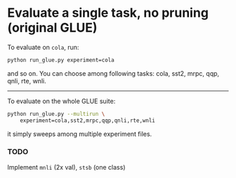 # Evaluate a single task, no pruning (original GLUE)


To evaluate on `cola`, run:
```bash
python run_glue.py experiment=cola
```
and so on. You can choose among following tasks:
cola, sst2, mrpc, qqp, qnli, rte, wnli.

---

To evaluate on the whole GLUE suite:
```bash
python run_glue.py --multirun \
    experiment=cola,sst2,mrpc,qqp,qnli,rte,wnli 
```
it simply sweeps among multiple experiment files.


### TODO
Implement `mnli` (2x val), `stsb` (one class)